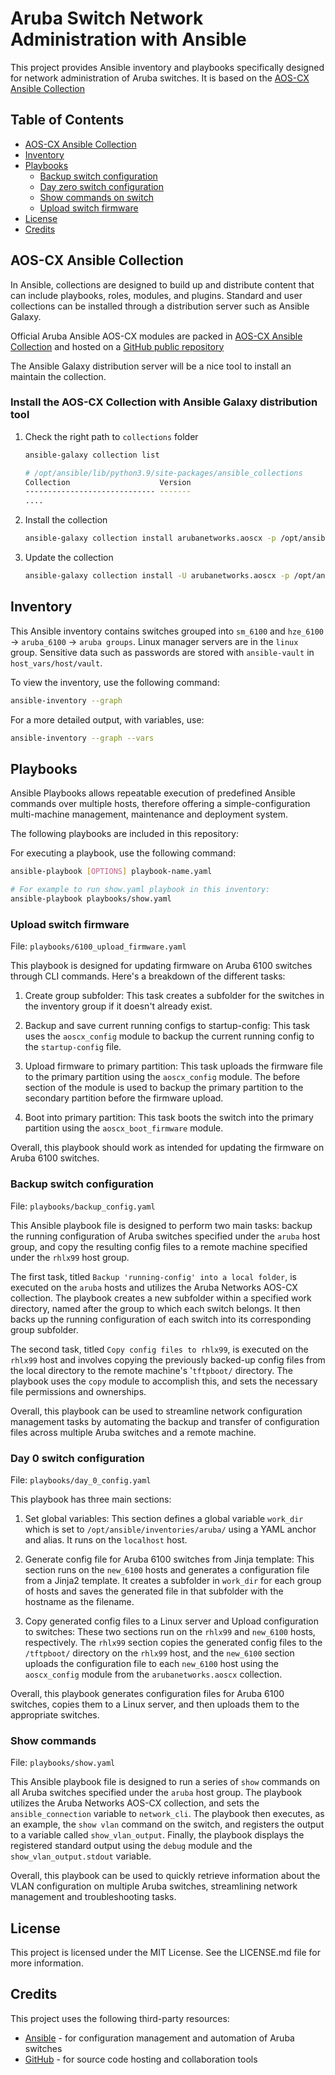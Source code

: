 # Aruba Switch Network Administration with Ansible

This project provides Ansible inventory and playbooks specifically designed for network administration of Aruba switches. It is based on the [AOS-CX Ansible Collection](https://developer.arubanetworks.com/aruba-aoscx/docs/getting-started-with-ansible-and-aos-cx)

## Table of Contents

- [AOS-CX Ansible Collection](#aos-cx-ansible-collection)
- [Inventory](#inventory)
- [Playbooks](#playbooks)
  - [Backup switch configuration](#backup-switch-configuration)
  - [Day zero switch configuration](#day-0-switch-configuration)
  - [Show commands on switch](#show-commands)
  - [Upload switch firmware](#upload-switch-firmware)
- [License](#license)
- [Credits](#credits)

## AOS-CX Ansible Collection

In Ansible, collections are designed to build up and distribute content that can include playbooks, roles, modules, and plugins. Standard and user collections can be installed through a distribution server such as Ansible Galaxy.

Official Aruba Ansible AOS-CX modules are packed in [AOS-CX Ansible Collection](https://developer.arubanetworks.com/aruba-aoscx/docs/using-the-aos-cx-ansible-collection) and hosted on a [GitHub public repository](https://github.com/aruba/aoscx-ansible-collection)

The Ansible Galaxy distribution server will be a nice tool to install an maintain the collection.

### Install the AOS-CX Collection with Ansible Galaxy distribution tool

1. Check the right path to `collections` folder

    ```bash
    ansible-galaxy collection list

    # /opt/ansible/lib/python3.9/site-packages/ansible_collections
    Collection                    Version
    ----------------------------- -------
    ....
    ```

2. Install the collection

    ```bash
    ansible-galaxy collection install arubanetworks.aoscx -p /opt/ansible/lib/python3.9/site-packages/ansible_collections 
    ```

3. Update the collection

    ```bash
    ansible-galaxy collection install -U arubanetworks.aoscx -p /opt/ansible/lib/python3.9/site-packages/ansible_collections 
    ```

## Inventory

This Ansible inventory contains switches grouped into `sm_6100` and `hze_6100` -> `aruba_6100` -> `aruba groups`. Linux manager servers are in the `linux` group. Sensitive data such as passwords are stored with `ansible-vault` in `host_vars/host/vault`.

To view the inventory, use the following command:

```bash
ansible-inventory --graph
```

For a more detailed output, with variables, use:

```bash
ansible-inventory --graph --vars
```

## Playbooks

Ansible Playbooks allows repeatable execution of predefined Ansible commands over multiple hosts, therefore offering a simple-configuration multi-machine management, maintenance and deployment system.

The following playbooks are included in this repository:

For executing a playbook, use the following command:

```bash
ansible-playbook [OPTIONS] playbook-name.yaml

# For example to run show.yaml playbook in this inventory:
ansible-playbook playbooks/show.yaml
```

### Upload switch firmware

File: `playbooks/6100_upload_firmware.yaml`

This playbook is designed for updating firmware on Aruba 6100 switches through CLI commands. Here's a breakdown of the different tasks:

1. Create group subfolder: This task creates a subfolder for the switches in the inventory group if it doesn't already exist.

2. Backup and save current running configs to startup-config: This task uses the `aoscx_config` module to backup the current running config to the `startup-config` file.

3. Upload firmware to primary partition: This task uploads the firmware file to the primary partition using the `aoscx_config` module. The before section of the module is used to backup the primary partition to the secondary partition before the firmware upload.

4. Boot into primary partition: This task boots the switch into the primary partition using the `aoscx_boot_firmware` module.

Overall, this playbook should work as intended for updating the firmware on Aruba 6100 switches.

### Backup switch configuration

File: `playbooks/backup_config.yaml`

This Ansible playbook file is designed to perform two main tasks: backup the running configuration of Aruba switches specified under the `aruba` host group, and copy the resulting config files to a remote machine specified under the `rhlx99` host group.

The first task, titled `Backup 'running-config' into a local folder`, is executed on the `aruba` hosts and utilizes the Aruba Networks AOS-CX collection. The playbook creates a new subfolder within a specified work directory, named after the group to which each switch belongs. It then backs up the running configuration of each switch into its corresponding group subfolder.

The second task, titled `Copy config files to rhlx99`, is executed on the `rhlx99` host and involves copying the previously backed-up config files from the local directory to the remote machine's '`tftpboot/` directory. The playbook uses the `copy` module to accomplish this, and sets the necessary file permissions and ownerships.

Overall, this playbook can be used to streamline network configuration management tasks by automating the backup and transfer of configuration files across multiple Aruba switches and a remote machine.

### Day 0 switch configuration

File: `playbooks/day_0_config.yaml`

This playbook has three main sections:

1. Set global variables: This section defines a global variable `work_dir` which is set to `/opt/ansible/inventories/aruba/` using a YAML anchor and alias. It runs on the `localhost` host.

2. Generate config file for Aruba 6100 switches from Jinja template: This section runs on the `new_6100` hosts and generates a configuration file from a Jinja2 template. It creates a subfolder in `work_dir` for each group of hosts and saves the generated file in that subfolder with the hostname as the filename.

3. Copy generated config files to a Linux server and Upload configuration to switches: These two sections run on the `rhlx99` and `new_6100` hosts, respectively. The `rhlx99` section copies the generated config files to the `/tftpboot/` directory on the `rhlx99` host, and the `new_6100` section uploads the configuration file to each `new_6100` host using the `aoscx_config` module from the `arubanetworks.aoscx` collection.

Overall, this playbook generates configuration files for Aruba 6100 switches, copies them to a Linux server, and then uploads them to the appropriate switches.

### Show commands

File: `playbooks/show.yaml`

This Ansible playbook file is designed to run a series of `show` commands on all Aruba switches specified under the `aruba` host group. The playbook utilizes the Aruba Networks AOS-CX collection, and sets the `ansible_connection` variable to `network_cli`. The playbook then executes, as an example, the `show vlan` command on the switch, and registers the output to a variable called `show_vlan_output`. Finally, the playbook displays the registered standard output using the `debug` module and the `show_vlan_output.stdout` variable.

Overall, this playbook can be used to quickly retrieve information about the VLAN configuration on multiple Aruba switches, streamlining network management and troubleshooting tasks.

## License

This project is licensed under the MIT License. See the LICENSE.md file for more information.

## Credits

This project uses the following third-party resources:

- [Ansible](https://www.ansible.com/) - for configuration management and automation of Aruba switches
- [GitHub](https://github.com/) - for source code hosting and collaboration tools
